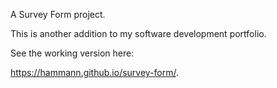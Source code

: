 A Survey Form project.

This is another addition to my software development portfolio.

See the working version here:

https://hammann.github.io/survey-form/.
